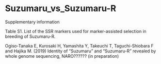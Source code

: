 # Suzumaru_vs_Suzumaru-R
Supplementary information

Table S1. List of the SSR markers used for marker-assisted selection in breeding of Suzumaru-R.







Ogiso-Tanaka E, Kurosaki H, Yamashita Y, Takeuchi T, Taguchi-Shiobara F and Hajika M. (2019)
Identity of “Suzumaru” and “Suzumaru-R” revealed by whole genome sequencing,
NARO?????? (in preparation)

